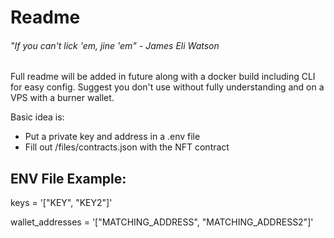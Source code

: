 # Readme

###### "If you can't lick 'em, jine 'em" - James Eli Watson

Full readme will be added in future along with a docker build including CLI for easy config. Suggest you don't use without fully understanding and on a VPS with a burner wallet.

Basic idea is:
- Put a private key and address in a .env file
- Fill out /files/contracts.json with the NFT contract

## ENV File Example:
keys = '["KEY", "KEY2"]'

wallet_addresses = '["MATCHING_ADDRESS", "MATCHING_ADDRESS2"]'

